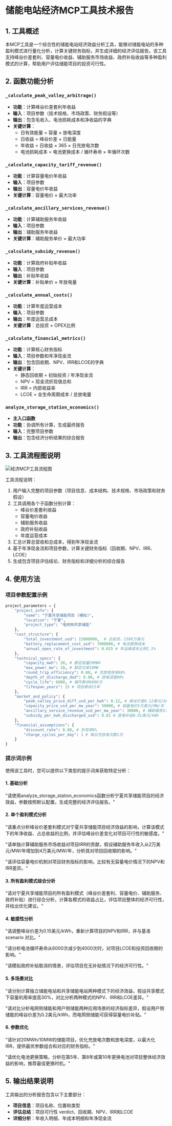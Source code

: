 # 储能电站经济MCP工具技术报告

## 1. 工具概述

本MCP工具是一个综合性的储能电站经济效益分析工具，能够对储能电站的多种盈利模式进行量化分析，计算关键财务指标，并生成详细的经济评估报告。该工具支持峰谷价差套利、容量电价收益、辅助服务市场收益、政府补贴收益等多种盈利模式的计算，帮助用户评估储能项目的投资可行性。

## 2. 函数功能分析

### `_calculate_peak_valley_arbitrage()`
- **功能**：计算峰谷价差套利年收益
- **输入**：项目参数（技术规格、市场政策、财务假设等）
- **输出**：包含毛收入、电池损耗成本和净收益的字典
- **关键计算**：
  - 日有效能量 = 容量 × 放电深度
  - 日收益 = 峰谷价差 × 日能量
  - 年收益 = 日收益 × 365 × 日充放电次数
  - 电池损耗成本 = 电池更换成本 / 循环寿命 × 年循环次数

### `_calculate_capacity_tariff_revenue()`
- **功能**：计算容量电价年收益
- **输入**：项目参数
- **输出**：容量电价年收益
- **关键计算**：容量电价 × 最大功率

### `_calculate_ancillary_services_revenue()`
- **功能**：计算辅助服务年收益
- **输入**：项目参数
- **输出**：辅助服务年收益
- **关键计算**：辅助服务单价 × 最大功率

### `_calculate_subsidy_revenue()`
- **功能**：计算政府补贴年收益
- **输入**：项目参数
- **输出**：补贴年收益
- **关键计算**：补贴单价 × 年放电量

### `_calculate_annual_costs()`
- **功能**：计算年度运营成本
- **输入**：项目参数
- **输出**：年度运营总成本
- **关键计算**：总投资 × OPEX比例

### `_calculate_financial_metrics()`
- **功能**：计算核心财务指标
- **输入**：项目参数和年净现金流
- **输出**：包含回收期、NPV、IRR和LCOE的字典
- **关键计算**：
  - 静态回收期 = 初始投资 / 年净现金流
  - NPV = 现金流折现值总和
  - IRR = 内部收益率
  - LCOE = 全生命周期成本 / 总放电量

### `analyze_storage_station_economics()`
- **主入口函数**
- **功能**：协调所有计算，生成最终报告
- **输入**：完整项目参数
- **输出**：包含经济分析结果的综合报告

## 3. 工具流程图说明

![经济MCP工具流程图](image/经济MCP工具流程图.png)

工具流程说明：
1. 用户输入完整的项目参数（项目信息、成本结构、技术规格、市场政策和财务假设）
2. 工具调用各个子函数分别计算：
   - 峰谷价差套利收益
   - 容量电价收益
   - 辅助服务收益
   - 政府补贴收益
   - 年度运营成本
3. 汇总计算总营收和总成本，得到年净现金流
4. 基于年净现金流和项目参数，计算关键财务指标（回收期、NPV、IRR、LCOE）
5. 生成包含项目评估结论、财务指标和详细分析的综合报告

## 4. 使用方法

### 项目参数配置示例

```python
project_parameters = {
    "project_info": {
        "name": "宁夏共享储能项目 (模拟)",
        "location": "宁夏",
        "project_type": "电网侧共享储能"
    },
    "cost_structure": {
        "total_investment_usd": 15000000,  # 总投资，1500万美元
        "battery_replacement_cost_usd": 7000000, # 电池更换成本
        "annual_opex_rate_of_investment": 0.015 # 年运维成本比例1.5%
    },
    "technical_specs": {
        "capacity_mwh": 20, # 额定容量20MWh
        "max_power_mw": 10, # 额定功率10MW
        "round_trip_efficiency": 0.88, # 充放电效率88%
        "depth_of_discharge_dod": 0.90, # 放电深度90%
        "cycle_life": 6000, # 循环寿命6000次
        "lifespan_years": 15 # 项目寿命15年
    },
    "market_and_policy": {
        "peak_valley_price_diff_usd_per_kwh": 0.12, # 峰谷价差0.12美元/kWh
        "capacity_price_usd_per_mw_year": 50000, # 容量电价5万美元/MW/年
        "ancillary_service_revenue_usd_per_mw_year": 30000, # 辅助服务3万美元/MW/年
        "subsidy_per_kwh_discharged_usd": 0.01 # 度电补贴0.01美元/kWh
    },
    "financial_assumptions": {
        "discount_rate": 0.08, # 折现率8%
        "charge_cycles_per_day": 1 # 每日充放电次数1次
    }
}
```

### 提示词示例

使用该工具时，您可以提供以下类型的提示词来获取特定分析：

#### 1. 基础分析
"请使用analyze_storage_station_economics函数分析宁夏共享储能项目的经济效益，参数按照默认配置，生成完整的经济评估报告。"

#### 2. 单个盈利模式分析
"请重点分析峰谷价差套利模式对宁夏共享储能项目经济效益的影响，计算该模式下的年净收益、占总收益的比例，并评估峰谷价差变化对项目可行性的敏感度。"

"请单独计算辅助服务市场收益对项目IRR的贡献，假设辅助服务年收入从2万美元/MW/年增加到4万美元/MW/年，分析其对项目回收期的影响。"

"请评估容量电价机制对项目财务指标的影响，比较有无容量电价情况下的NPV和IRR差异。"

#### 3. 所有盈利模式综合分析
"请对宁夏共享储能项目的所有盈利模式（峰谷价差套利、容量电价、辅助服务、政府补贴）进行综合分析，计算各模式的收益占比，评估项目整体的经济可行性，并给出优化建议。"

#### 4. 敏感性分析
"请调整峰谷价差为0.15美元/kWh，重新计算项目的NPV和IRR，并与基准 scenario 对比。"

"请分析电池循环寿命从6000次减少到4000次时，对项目LCOE和投资回收期的影响。"

"请模拟政府补贴取消的情景，评估项目在无补贴情况下的经济可行性。"

#### 5. 多场景对比
"请分别计算独立储能电站和共享储能电站两种模式下的经济效益，假设共享模式下容量利用率提高30%，对比分析两种模式的NPV、IRR和LCOE差异。"

"请对比分析电网侧储能和用户侧储能两种应用场景的经济指标差异，假设用户侧储能的峰谷价差为0.2美元/kWh，而电网侧储能可获得容量电价补贴。"

#### 6. 参数优化
"请针对20MWh/10MW的储能项目，优化充放电次数和放电深度，以最大化IRR，提供最优参数组合和对应的财务指标。"

"请优化电池更换策略，分析在第5年、第8年或第10年更换电池对项目整体经济效益的影响，推荐最佳更换时机。"

## 5. 输出结果说明

工具输出的分析报告包含以下主要部分：

- **项目信息**：项目名称、位置和类型
- **评估总结**：项目可行性 verdict、回收期、NPV、IRR和LCOE
- **详细分析**：年收入明细、年成本明细和年净现金流
